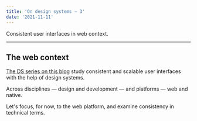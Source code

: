 ```yaml
---
title: 'On design systems — 3'
date: '2021-11-11'
---
```


Consistent user interfaces in web context.

<!--more-->

---

## The web context

[The DS series on this blog](http://metamn.io/react/on-design-systems/) study consistent and scalable user interfaces with the help of design systems.

Across disciplines &mdash; design and development &mdash; and platforms &mdash; web and native.

Let's focus, for now, to the web platform, and examine consistency in technical terms.

